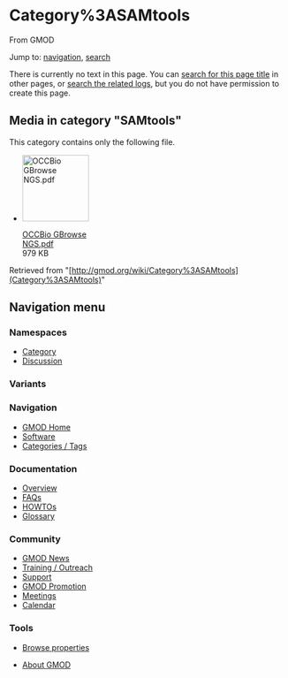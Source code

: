<div id="mw-page-base" class="noprint">

</div>

<div id="mw-head-base" class="noprint">

</div>

<div id="content" class="mw-body" role="main">

<span id="top"></span>

<div id="mw-js-message" style="display:none;">

</div>



# <span dir="auto">Category%3ASAMtools</span>

<div id="bodyContent">

<div id="siteSub">

From GMOD

</div>

<div id="contentSub">

</div>

<div id="jump-to-nav" class="mw-jump">

Jump to: [navigation](#mw-navigation), [search](#p-search)

</div>

<div id="mw-content-text">

<div class="noarticletext">

There is currently no text in this page. You can [search for this page
title](Special%3ASearch/SAMtools "Special%3ASearch/SAMtools") in other
pages, or <span class="plainlinks"><a
href="http://gmod.org/mediawiki/index.php?title=Special:Log&amp;page=Category%3ASAMtools"
class="external text" rel="nofollow">search the related logs</a></span>,
but you do not have permission to create this page.

</div>

<div lang="en" dir="ltr">

<div id="mw-category-media">

## Media in category "SAMtools"

This category contains only the following file.

- <div style="width: 155px">

  <div class="thumb" style="width: 150px;">

  <div style="margin:15px auto;">

  <a href="File:OCCBio_GBrowse_NGS.pdf" class="image"><img
  src="../mediawiki/skins/common/images/icons/fileicon-pdf.png"
  width="120" height="120" alt="OCCBio GBrowse NGS.pdf" /></a>

  </div>

  </div>

  <div class="gallerytext">

  [OCCBio GBrowse
  NGS.pdf](File:OCCBio_GBrowse_NGS.pdf "File:OCCBio GBrowse NGS.pdf")  
  979 KB  

  </div>

  </div>

</div>

</div>

</div>

<div class="printfooter">

Retrieved from
"[http://gmod.org/wiki/Category%3ASAMtools](Category%3ASAMtools)"

</div>

<div id="catlinks" class="catlinks catlinks-allhidden">

</div>

<div class="visualClear">

</div>

</div>

</div>

<div id="mw-navigation">

## Navigation menu

<div id="mw-head">



<div id="left-navigation">

<div id="p-namespaces" class="vectorTabs" role="navigation"
aria-labelledby="p-namespaces-label">

### Namespaces

- <span id="ca-nstab-category"><a
  href="http://gmod.org/mediawiki/index.php?title=Category%3ASAMtools&amp;action=edit&amp;redlink=1"
  accesskey="c" title="View the category page [c]">Category</a></span>
- <span id="ca-talk"><a
  href="http://gmod.org/mediawiki/index.php?title=Category_talk:SAMtools&amp;action=edit&amp;redlink=1"
  accesskey="t"
  title="Discussion about the content page [t]">Discussion</a></span>

</div>

<div id="p-variants" class="vectorMenu emptyPortlet" role="navigation"
aria-labelledby="p-variants-label">

### 

### Variants[](#)

<div class="menu">

</div>

</div>

</div>





</div>

</div>

</div>

<div id="mw-panel">

<div id="p-logo" role="banner">

<a href="Main_Page"
style="background-image: url(../images/GMOD-cogs.png);"
title="Visit the main page"></a>

</div>

<div id="p-Navigation" class="portal" role="navigation"
aria-labelledby="p-Navigation-label">

### Navigation

<div class="body">

- <span id="n-GMOD-Home">[GMOD Home](Main_Page)</span>
- <span id="n-Software">[Software](GMOD_Components)</span>
- <span id="n-Categories-.2F-Tags">[Categories /
  Tags](Categories)</span>

</div>

</div>

<div id="p-Documentation" class="portal" role="navigation"
aria-labelledby="p-Documentation-label">

### Documentation

<div class="body">

- <span id="n-Overview">[Overview](Overview)</span>
- <span id="n-FAQs">[FAQs](Category%3AFAQ)</span>
- <span id="n-HOWTOs">[HOWTOs](Category%3AHOWTO)</span>
- <span id="n-Glossary">[Glossary](Glossary)</span>

</div>

</div>

<div id="p-Community" class="portal" role="navigation"
aria-labelledby="p-Community-label">

### Community

<div class="body">

- <span id="n-GMOD-News">[GMOD News](GMOD_News)</span>
- <span id="n-Training-.2F-Outreach">[Training /
  Outreach](Training_and_Outreach)</span>
- <span id="n-Support">[Support](Support)</span>
- <span id="n-GMOD-Promotion">[GMOD Promotion](GMOD_Promotion)</span>
- <span id="n-Meetings">[Meetings](Meetings)</span>
- <span id="n-Calendar">[Calendar](Calendar)</span>

</div>

</div>

<div id="p-tb" class="portal" role="navigation"
aria-labelledby="p-tb-label">

### Tools

<div class="body">


- <span id="t-smwbrowselink"><a href="Special%3ABrowse/Category%3ASAMtools" rel="smw-browse">Browse
  properties</a></span>


</div>

</div>

</div>

</div>

<div id="footer" role="contentinfo">

- <span id="footer-places-about">[About
  GMOD](GMOD%3AAbout "GMOD%3AAbout")</span>

<!-- -->






</div>
